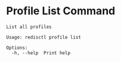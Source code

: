 # Profile List Command

```
List all profiles

Usage: redisctl profile list

Options:
  -h, --help  Print help
```

